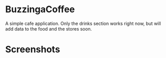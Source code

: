 # BuzzingaCoffee

A simple cafe application. Only the drinks section works right now, but will add data to the food and the stores soon.

# Screenshots

